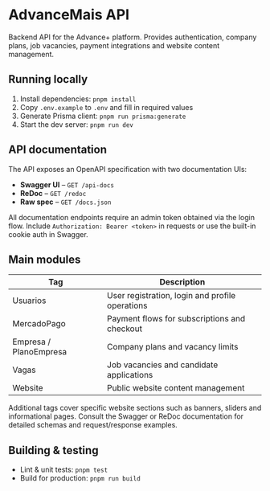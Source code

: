 # AdvanceMais API

Backend API for the Advance+ platform. Provides authentication, company plans, job vacancies,
payment integrations and website content management.

## Running locally

1. Install dependencies: `pnpm install`
2. Copy `.env.example` to `.env` and fill in required values
3. Generate Prisma client: `pnpm run prisma:generate`
4. Start the dev server: `pnpm run dev`

## API documentation

The API exposes an OpenAPI specification with two documentation UIs:

- **Swagger UI** – `GET /api-docs`
- **ReDoc** – `GET /redoc`
- **Raw spec** – `GET /docs.json`

All documentation endpoints require an admin token obtained via the login flow. Include
`Authorization: Bearer <token>` in requests or use the built-in cookie auth in Swagger.

## Main modules

| Tag                 | Description                                          |
|---------------------|------------------------------------------------------|
| Usuarios            | User registration, login and profile operations      |
| MercadoPago         | Payment flows for subscriptions and checkout         |
| Empresa / PlanoEmpresa | Company plans and vacancy limits                   |
| Vagas               | Job vacancies and candidate applications             |
| Website             | Public website content management                    |

Additional tags cover specific website sections such as banners, sliders and
informational pages. Consult the Swagger or ReDoc documentation for detailed
schemas and request/response examples.

## Building & testing

- Lint & unit tests: `pnpm test`
- Build for production: `pnpm run build`

